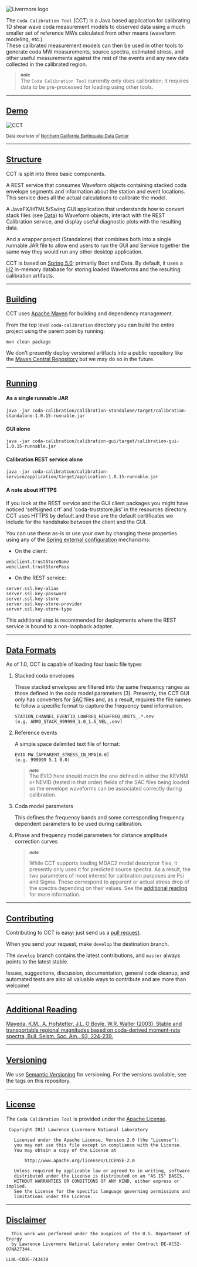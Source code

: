 ![Livermore logo](llnl-logo.gif)

The `Coda Calibration Tool` (CCT) is a Java based application for calibrating 1D shear wave coda measurement models to observed data using a much smaller set of reference MWs calculated from other means (waveform modeling, etc.). 
<br/>These calibrated measurement models can then be used in other tools to generate coda MW measurements, source spectra, estimated stress, and other useful measurements against the rest of the events and any new data collected in the calibrated region.

> ***<sub>note</sub>*** <br/>
> The `Coda Calibration Tool` currently only does calibration; it requires data to be pre-processed for loading using other tools. 

***
## [Demo](#demo)

![CCT](demo.gif)

<sub>Data courtesy of [Northern California Earthquake Data Center](http://ncedc.org/)</sub>

***
## [Structure](#structure)

CCT is split into three basic components. 

A REST service that consumes Waveform objects containing stacked coda envelope segments and information about the station and event locations. This service does all the actual calculations to calibrate the model.

A JavaFX/HTML5/Swing GUI application that understands how to convert stack files (see [Data](#data)) to Waveform objects, interact with the REST Calibration service, and display useful diagnostic plots with the resulting data.

And a wrapper project (Standalone) that combines both into a single runnable JAR file to allow end users to run the GUI and Service together the same way they would run any other desktop application.

CCT is based on [Spring 5.0](https://spring.io/); primarily Boot and Data. By default, it uses a [H2](http://www.h2database.com/html/main.html) in-memory database for storing loaded Waveforms and the resulting calibration artifacts.

***
## [Building](#building)
CCT uses [Apache Maven](https://maven.apache.org/) for building and dependency management. 

From the top level `coda-calibration` directory you can build the entire project using the parent pom by running:
```shell
mvn clean package
```

We don't presently deploy versioned artifacts into a public repository like the [Maven Central Repository](https://maven.apache.org/repository/index.html) but we may do so in the future.
***
## [Running](#running)

#### **As a single runnable JAR**

```shell
java -jar coda-calibration/calibration-standalone/target/calibration-standalone-1.0.15-runnable.jar
```

#### **GUI alone**

```shell
java -jar coda-calibration/calibration-gui/target/calibration-gui-1.0.15-runnable.jar
```
#### **Calibration REST service alone**

```shell
java -jar coda-calibration/calibration-service/application/target/application-1.0.15-runnable.jar
```

#### A note about HTTPS
If you look at the REST service and the GUI client packages you might have noticed 'selfsigned.crt' and 'coda-truststore.jks' in the resources directory. CCT uses HTTPS by default and these are the default certificates we include for the handshake between the client and the GUI.

You can use these as-is or use your own by changing these properties using any of the [Spring external configuration](https://docs.spring.io/spring-boot/docs/current/reference/html/boot-features-external-config.html) mechanisms:

* On the client:
```text
webclient.trustStoreName
webclient.trustStorePass
```

* On the REST service:
```text
server.ssl.key-alias
server.ssl.key-password
server.ssl.key-store
server.ssl.key-store-provider
server.ssl.key-store-type
```

This additional step is recommended for deployments where the REST service is bound to a non-loopback adapter.

***
## [Data Formats](#data)

As of 1.0, CCT is capable of loading four basic file types

1. Stacked coda envelopes

   These stacked envelopes are filtered into the same frequency ranges as those defined in the coda model parameters (3). Presently, the CCT GUI only has converters for [SAC](http://ds.iris.edu/ds/nodes/dmc/software/downloads/sac/) files and, as a result, requires the file names to follow a specific format to capture the frequency band information. 

   ```text
   STATION_CHANNEL_EVENTID_LOWFREQ_HIGHFREQ_UNITS_.*.env
   (e.g. ANMO_STACK_999999_1.0_1.5_VEL_.env)
   ```

2. Reference events

   A simple space delimited text file of format:

   ```text
   EVID MW [APPARENT_STRESS_IN_MPA|0.0]
   (e.g. 999999 5.1 0.0)
   ```
   > ***<sub>note</sub>*** <br/>
   > The EVID here should match the one defined in either the KEVNM or NEVID (tested in that order) fields of the SAC files being loaded so the envelope waveforms can be associated correctly during calibration.

3. Coda model parameters

   This defines the frequency bands and some corresponding frequency dependent parameters to be used during calibration.
   ​

4. Phase and frequency model parameters for distance amplitude correction curves

   > ***<sub>note</sub>*** <br/>
   >
   > While CCT supports loading MDAC2 model descriptor files, it presently only uses it for predicted source spectra. 
   > As a result, the two parameters of most interest for calibration purposes are Psi and Sigma. These correspond to apparent or actual stress drop of the spectra depending on their values. 
   > See the [additional reading](#references) for more information.

***
## [Contributing](#contributing)

Contributing to CCT is easy:  just send us a [pull request](https://help.github.com/articles/using-pull-requests/).

When you send your request, make ``develop`` the destination branch.

The ``develop`` branch contains the latest contributions, and ``master`` always points to the latest stable.

Issues, suggestions, discussion, documentation, general code cleanup, and automated tests are also all valuable ways to contribute and are more than welcome!

***
## [Additional Reading](#references)

[Mayeda, K.M., A. Hofstetter, J.L. O Boyle, W.R. Walter (2003). Stable and transportable regional magnitudes based on coda-derived moment-rate spectra, Bull. Seism. Soc. Am., 93, 224-239.](http://bssa.geoscienceworld.org/content/93/1/224)

***
## [Versioning](#versioning)

We use [Semantic Versioning](http://semver.org/) for versioning. For the versions available, see the tags on this repository. 

***
## [License](#license)

The `Coda Calibration Tool` is provided under the [Apache License](LICENSE.txt).

```text
 Copyright 2017 Lawrence Livermore National Laboratory

   Licensed under the Apache License, Version 2.0 (the "License");
   you may not use this file except in compliance with the License.
   You may obtain a copy of the License at

       http://www.apache.org/licenses/LICENSE-2.0

   Unless required by applicable law or agreed to in writing, software
   distributed under the License is distributed on an "AS IS" BASIS,
   WITHOUT WARRANTIES OR CONDITIONS OF ANY KIND, either express or implied.
   See the License for the specific language governing permissions and
   limitations under the License.
```

***
## [Disclaimer](#disclaimer)
```text
  This work was performed under the auspices of the U.S. Department of Energy 
  by Lawrence Livermore National Laboratory under Contract DE-AC52-07NA27344.
```

``LLNL-CODE-743439``
